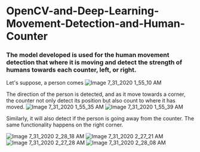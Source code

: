 # OpenCV-and-Deep-Learning-Movement-Detection-and-Human-Counter
###  The model developed is used for the human movement detection that where it is moving and detect the strength of humans towards each counter, left, or right.

Let's suppose, a person comes 
![Image 7_31_2020 1_55_10 AM](https://user-images.githubusercontent.com/64276129/89728986-ec976000-da4a-11ea-9d70-7005f8a68015.png)

The direction of the person is detected, and as it move towards a corner, the counter not only detect its position but also count to where it has moved.
![Image 7_31_2020 1_55_35 AM](https://user-images.githubusercontent.com/64276129/89729005-151f5a00-da4b-11ea-9601-a35dfac77c0a.png)
![Image 7_31_2020 1_55_39 AM](https://user-images.githubusercontent.com/64276129/89729007-19e40e00-da4b-11ea-91dd-2229410e9635.png)

Similarly, it will also detect if the person is going away from the counter. The same functionality happens on the right corner.

![Image 7_31_2020 2_28_18 AM](https://user-images.githubusercontent.com/64276129/89729198-b3f88600-da4c-11ea-9e67-ba9e3f08f0c8.png)
![Image 7_31_2020 2_27_21 AM](https://user-images.githubusercontent.com/64276129/89729204-b8bd3a00-da4c-11ea-8d26-6ad3d9ff0e71.png)
![Image 7_31_2020 2_27_28 AM](https://user-images.githubusercontent.com/64276129/89729205-ba86fd80-da4c-11ea-8f6f-23349a6d01a2.png)
![Image 7_31_2020 2_28_08 AM](https://user-images.githubusercontent.com/64276129/89729206-bce95780-da4c-11ea-8b9f-a1c32d92effc.png)

